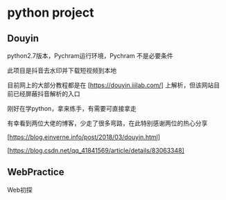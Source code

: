 # python project

## Douyin
python2.7版本，Pychram运行环境，Pychram 不是必要条件

此项目是抖音去水印并下载短视频到本地

目前网上的大部分教程都是在 [https://douyin.iiilab.com/] 上解析，但该网站目前已经屏蔽抖音解析的入口

刚好在学python，拿来练手，有需要可直接拿走

有幸看到两位大佬的博客，少走了很多弯路，在此特别感谢两位的热心分享

[https://blog.einverne.info/post/2018/03/douyin.html]

[https://blog.csdn.net/qq_41841569/article/details/83063348]


## WebPractice
Web初探